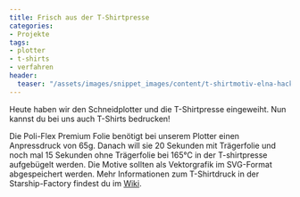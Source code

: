 ```yaml
---
title: Frisch aus der T-Shirtpresse
categories:
- Projekte
tags:
- plotter
- t-shirts
- verfahren
header:
  teaser: "/assets/images/snippet_images/content/t-shirtmotiv-elna-hackers-rot-auf-schwarz_2.jpeg"
---
```


Heute haben wir den Schneidplotter und die T-Shirtpresse eingeweiht. Nun kannst du bei uns auch T-Shirts bedrucken!

Die Poli-Flex Premium Folie benötigt bei unserem Plotter einen Anpressdruck von 65g. Danach will sie 20 Sekunden mit Trägerfolie und noch mal 15 Sekunden ohne Trägerfolie bei 165°C in der T-shirtpresse aufgebügelt werden. Die Motive sollten als Vektorgrafik im SVG-Format abgespeichert werden. Mehr Informationen zum T-Shirtdruck in der Starship-Factory findest du im [Wiki](https://wiki.starship-factory.ch/Equipment/T-Shirt_Druck/ "http://wiki.starship-factory.ch/Equipment/T-Shirt_Druck").
